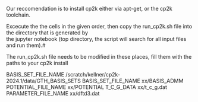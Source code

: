 Our reccomendation is to install cp2k either via apt-get, or the cp2k toolchain.

Excecute the the cells in the given order, then copy the run_cp2k.sh file into the directory that is generated by\
the jupyter notebook (top directory, the script will search for all input files and run them).#

The run_cp2k.sh file needs to be modified in these places, fill them with the paths to your cp2k install

BASIS_SET_FILE_NAME  /scratch/kellner/cp2k-2024.1/data/GTH_BASIS_SETS
BASIS_SET_FILE_NAME  xx/BASIS_ADMM
POTENTIAL_FILE_NAME  xx/POTENTIAL
T_C_G_DATA           xx/t_c_g.dat
PARAMETER_FILE_NAME  xx/dftd3.dat